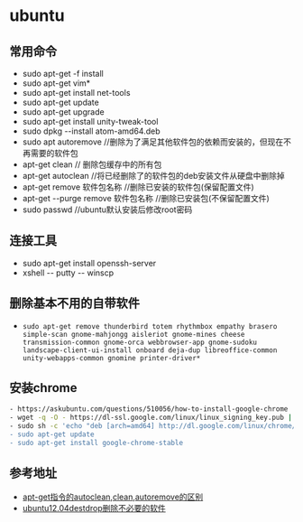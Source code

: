 # ubuntu

## 常用命令

- sudo apt-get -f install
- sudo apt-get vim*
- sudo apt-get install net-tools
- sudo apt-get update
- sudo apt-get upgrade
- sudo apt-get install unity-tweak-tool
- sudo dpkg --install atom-amd64.deb
- sudo apt autoremove     //删除为了满足其他软件包的依赖而安装的，但现在不再需要的软件包
- apt-get clean           // 删除包缓存中的所有包
- apt-get autoclean       //将已经删除了的软件包的deb安装文件从硬盘中删除掉
- apt-get remove 软件包名称    //删除已安装的软件包(保留配置文件)
- apt-get --purge remove 软件包名称		//删除已安装包(不保留配置文件)
- sudo passwd  //ubuntu默认安装后修改root密码

## 连接工具

- sudo apt-get install openssh-server
- xshell  --  putty -- winscp

## 删除基本不用的自带软件

- `sudo apt-get remove thunderbird totem rhythmbox empathy brasero simple-scan gnome-mahjongg aisleriot gnome-mines cheese transmission-common gnome-orca webbrowser-app gnome-sudoku  landscape-client-ui-install onboard deja-dup libreoffice-common unity-webapps-common gnomine printer-driver*`

## 安装chrome

```bash
- https://askubuntu.com/questions/510056/how-to-install-google-chrome
- wget -q -O - https://dl-ssl.google.com/linux/linux_signing_key.pub | sudo apt-key add -
- sudo sh -c 'echo "deb [arch=amd64] http://dl.google.com/linux/chrome/deb/ stable main" >> /etc/apt/sources.list.d/google-chrome.list
- sudo apt-get update
- sudo apt-get install google-chrome-stable
```

## 参考地址

- [apt-get指令的autoclean,clean,autoremove的区别](http://blog.csdn.net/flydream0/article/details/8620396)
- [ubuntu12.04destdrop删除不必要的软件](http://www.cnblogs.com/YangJieCheng/p/5931175.html)
